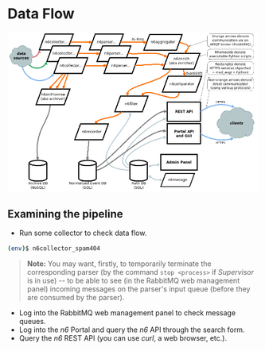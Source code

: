 # Data Flow

![`[external data sources] → [n6collector_...]`; `[n6collector_...] -(AMQP)→ [n6archiveraw (aka archiver)] → [Archive DB (NoSQL)]`; `[n6collector_...] -(AMQP)→ [n6parser_...] -(AMQP)→ [n6aggregator (hi-freq data only)] -(AMQP)→ [n6erich (aka enricher)] -(AMQP)→ [n6comparator (blacklist data only)] -(AMQP)→ [n6filter] -(AMQP)→ [n6recorder] → [Normalized Event DB (SQL)]`; `[Normalized Event DB (SQL)] → [web: REST API, Portal API+GUI] -(HTTPS)→ [external clients]`; `[Auth DB (SQL)] → [n6filter]`; `[Auth DB (SQL)] → [web: REST API, Portal API+GUI]`; `[Auth DB (SQL)] ←→ [web: Admin Panel]`; `[Auth DB (SQL)] ←→ [n6manage]`. Note: the "`-(AMQP)→`" arrows denote communication via an AMQP broker (RabbitMQ); other arrows denote direct communication (using various protocols); the `[n6...]` square brackets denote executable Python scripts; the `[web: ...]` square brackets denote HTTPS services (Apache2 + mod_wsgi + Python).](../data_flow.png)

## Examining the pipeline

* Run some collector to check data flow.

```bash
(env)$ n6collector_spam404
```

> **Note:** You may want, firstly, to temporarily terminate the corresponding parser (by the command `stop <process>` if *Supervisor* is in use) -- to be able to see (in the RabbitMQ web management panel) incoming messages on the parser's input queue (before they are consumed by the parser).

* Log into the RabbitMQ web management panel to check message queues.
* Log into the *n6* Portal and query the *n6* API through the search form.
* Query the *n6* REST API (you can use *curl*, a web browser, etc.).
